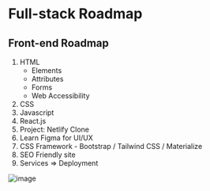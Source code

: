 # Full-stack Roadmap

## Front-end Roadmap

1. HTML
    - Elements
    - Attributes
    - Forms
    - Web Accessibility
2. CSS
3. Javascript
4. React.js
5. Project: Netlify Clone
6. Learn Figma for UI/UX
7. CSS Framework - Bootstrap / Tailwind CSS / Materialize
8. SEO Friendly site
9. Services => Deployment

![image](https://github.com/anisul-Islam/full-stack-roadmap/assets/28184926/6a4a5433-75e2-4938-b6ea-c9d23f105639)

